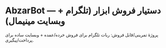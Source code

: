 # AbzarBot — دستیار فروش ابزار (تلگرام + وبسایت مینیمال)
پروژهٔ تمرینی/قابل فروش: ربات تلگرام برای فروش خرده/عمده + وبسایت ساده برای پرداخت/پیگیری.
